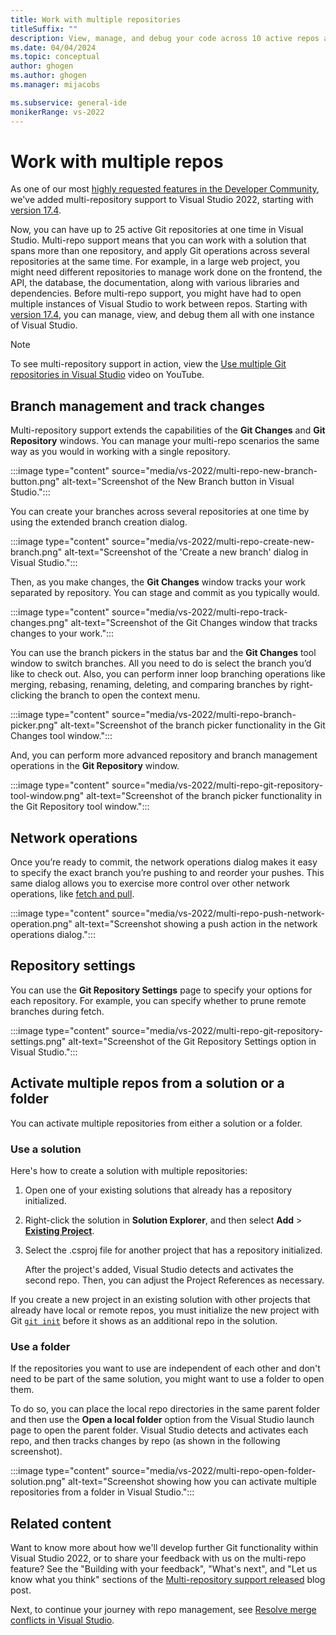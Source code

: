 ```yaml
---
title: Work with multiple repositories
titleSuffix: ""
description: View, manage, and debug your code across 10 active repos at the same time by using the Git tooling within Visual Studio.
ms.date: 04/04/2024
ms.topic: conceptual
author: ghogen
ms.author: ghogen
ms.manager: mijacobs

ms.subservice: general-ide
monikerRange: vs-2022
---
```

# Work with multiple repos

As one of our most [highly requested features in the Developer Community](https://developercommunity.visualstudio.com/t/allow-multiple-git-repositories-to-be-active-at-on/351156), we've added multi-repository support to Visual Studio 2022, starting with [version 17.4](/visualstudio/releases/2022/release-notes-v17.4).

Now, you can have up to 25 active Git repositories at one time in Visual Studio. Multi-repo support means that you can work with a solution that spans more than one repository, and apply Git operations across several repositories at the same time. For example, in a large web project, you might need different repositories to manage work done on the frontend, the API, the database, the documentation, along with various libraries and dependencies. Before multi-repo support, you might have had to open multiple instances of Visual Studio to work between repos. Starting with [version 17.4](/visualstudio/releases/2022/release-notes-v17.4), you can manage, view, and debug them all with one instance of Visual Studio.

> [!NOTE]
> To see multi-repository support in action, view the [Use multiple Git repositories in Visual Studio](https://www.youtube.com/watch?v=ctnlQzX2YwI&t=34s) video on YouTube.

## Branch management and track changes

Multi-repository support extends the capabilities of the **Git Changes** and **Git Repository** windows. You can manage your multi-repo scenarios the same way as you would in working with a single repository.

:::image type="content" source="media/vs-2022/multi-repo-new-branch-button.png" alt-text="Screenshot of the New Branch button in Visual Studio.":::

You can create your branches across several repositories at one time by using the extended branch creation dialog.

:::image type="content" source="media/vs-2022/multi-repo-create-new-branch.png" alt-text="Screenshot of the 'Create a new branch' dialog in Visual Studio.":::

Then, as you make changes, the **Git Changes** window tracks your work separated by repository. You can stage and commit as you typically would.

:::image type="content" source="media/vs-2022/multi-repo-track-changes.png" alt-text="Screenshot of the Git Changes window that tracks changes to your work.":::

You can use the branch pickers in the status bar and the **Git Changes** tool window to switch branches. All you need to do is select the branch you’d like to check out. Also, you can perform inner loop branching operations like merging, rebasing, renaming, deleting, and comparing branches by right-clicking the branch to open the context menu.

:::image type="content" source="media/vs-2022/multi-repo-branch-picker.png" alt-text="Screenshot of the branch picker functionality in the Git Changes tool window.":::

And, you can perform more advanced repository and branch management operations in the **Git Repository** window.

:::image type="content" source="media/vs-2022/multi-repo-git-repository-tool-window.png" alt-text="Screenshot of the branch picker functionality in the Git Repository tool window.":::

## Network operations

Once you’re ready to commit, the network operations dialog makes it easy to specify the exact branch you’re pushing to and reorder your pushes. This same dialog allows you to exercise more control over other network operations, like [fetch and pull](git-fetch-pull-sync.md).

:::image type="content" source="media/vs-2022/multi-repo-push-network-operation.png" alt-text="Screenshot showing a push action in the network operations dialog.":::

## Repository settings

You can use the **Git Repository Settings** page to specify your options for each repository. For example, you can specify whether to prune remote branches during fetch.

:::image type="content" source="media/vs-2022/multi-repo-git-repository-settings.png" alt-text="Screenshot of the Git Repository Settings option in Visual Studio.":::

## Activate multiple repos from a solution or a folder

You can activate multiple repositories from either a solution or a folder.

### Use a solution

Here's how to create a solution with multiple repositories:

1. Open one of your existing solutions that already has a repository initialized.

1. Right-click the solution in **Solution Explorer**, and then select **Add** > **[Existing Project](../ide/use-solution-explorer.md#the-add-menu)**.

1. Select the .csproj file for another project that has a repository initialized.

   After the project's added, Visual Studio detects and activates the second repo. Then, you can adjust the Project References as necessary.

If you create a new project in an existing solution with other projects that already have local or remote repos, you must initialize the new project with Git [`git init`](https://git-scm.com/docs/git-init) before it shows as an additional repo in the solution.

### Use a folder

If the repositories you want to use are independent of each other and don't need to be part of the same solution, you might want to use a folder to open them.

To do so, you can place the local repo directories in the same parent folder and then use the **Open a local folder** option from the Visual Studio launch page to open the parent folder. Visual Studio detects and activates each repo, and then tracks changes by repo (as shown in the following screenshot).

:::image type="content" source="media/vs-2022/multi-repo-open-folder-solution.png" alt-text="Screenshot showing how you can activate multiple repositories from a folder in Visual Studio.":::

## Related content

Want to know more about how we'll develop further Git functionality within Visual Studio 2022, or to share your feedback with us on the multi-repo feature? See the "Building with your feedback", "What's next", and "Let us know what you think" sections of the [Multi-repository support released](https://devblogs.microsoft.com/visualstudio/multi-repository-support-released/) blog post.

Next, to continue your journey with repo management, see [Resolve merge conflicts in Visual Studio](git-resolve-conflicts.md).
